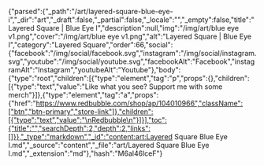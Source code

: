 {"parsed":{"_path":"/art/layered-square-blue-eye-i","_dir":"art","_draft":false,"_partial":false,"_locale":"","_empty":false,"title":"Layered Square | Blue Eye I","description":null,"img":"/img/art/blue eye v1.png","cover":"/img/art/blue eye v1.png","alt":"Layered Square | Blue Eye I","category":"Layered Square","order":66,"social":{"facebook":"/img/social/facebook.svg","instagram":"/img/social/instagram.svg","youtube":"/img/social/youtube.svg","facebookAlt":"Facebook","instagramAlt":"Instagram","youtubeAlt":"Youtube"},"body":{"type":"root","children":[{"type":"element","tag":"p","props":{},"children":[{"type":"text","value":"Like what you see? Support me with some merch"}]},{"type":"element","tag":"a","props":{"href":"https://www.redbubble.com/shop/ap/104010966","className":["btn","btn-primary","store-link"]},"children":[{"type":"text","value":"\nRedbubble\n"}]}],"toc":{"title":"","searchDepth":2,"depth":2,"links":[]}},"_type":"markdown","_id":"content:art:Layered Square Blue Eye I.md","_source":"content","_file":"art/Layered Square Blue Eye I.md","_extension":"md"},"hash":"M6al46lceF"}